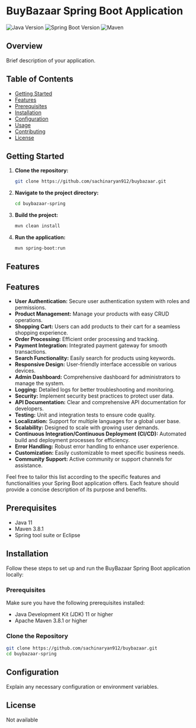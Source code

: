 # BuyBazaar Spring Boot Application

![Java Version](https://img.shields.io/badge/Java-11-green)
![Spring Boot Version](https://img.shields.io/badge/Spring%20Boot-2.5.4-brightgreen)
![Maven](https://img.shields.io/badge/Maven-3.8.1-blue)

## Overview

Brief description of your application.

## Table of Contents

- [Getting Started](#getting-started)
- [Features](#features)
- [Prerequisites](#prerequisites)
- [Installation](#installation)
- [Configuration](#configuration)
- [Usage](#usage)
- [Contributing](#contributing)
- [License](#license)

## Getting Started

1. **Clone the repository:**

    ```bash
    git clone https://github.com/sachinaryan912/buybazaar.git
    ```

2. **Navigate to the project directory:**

    ```bash
    cd buybazaar-spring
    ```

3. **Build the project:**

    ```bash
    mvn clean install
    ```

4. **Run the application:**

    ```bash
    mvn spring-boot:run
    ```

## Features

## Features

- **User Authentication:** Secure user authentication system with roles and permissions.
- **Product Management:** Manage your products with easy CRUD operations.
- **Shopping Cart:** Users can add products to their cart for a seamless shopping experience.
- **Order Processing:** Efficient order processing and tracking.
- **Payment Integration:** Integrated payment gateway for smooth transactions.
- **Search Functionality:** Easily search for products using keywords.
- **Responsive Design:** User-friendly interface accessible on various devices.
- **Admin Dashboard:** Comprehensive dashboard for administrators to manage the system.
- **Logging:** Detailed logs for better troubleshooting and monitoring.
- **Security:** Implement security best practices to protect user data.
- **API Documentation:** Clear and comprehensive API documentation for developers.
- **Testing:** Unit and integration tests to ensure code quality.
- **Localization:** Support for multiple languages for a global user base.
- **Scalability:** Designed to scale with growing user demands.
- **Continuous Integration/Continuous Deployment (CI/CD):** Automated build and deployment processes for efficiency.
- **Error Handling:** Robust error handling to enhance user experience.
- **Customization:** Easily customizable to meet specific business needs.
- **Community Support:** Active community or support channels for assistance.

Feel free to tailor this list according to the specific features and functionalities your Spring Boot application offers. Each feature should provide a concise description of its purpose and benefits.


## Prerequisites

- Java 11
- Maven 3.8.1
- Spring tool suite or Eclipse

## Installation

Follow these steps to set up and run the BuyBazaar Spring Boot application locally:

### Prerequisites

Make sure you have the following prerequisites installed:

- Java Development Kit (JDK) 11 or higher
- Apache Maven 3.8.1 or higher

### Clone the Repository

```bash
git clone https://github.com/sachinaryan912/buybazaar.git
cd buybazaar-spring
```

## Configuration

Explain any necessary configuration or environment variables.

## License

Not available

